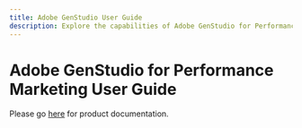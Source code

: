 ```yaml
---
title: Adobe GenStudio User Guide
description: Explore the capabilities of Adobe GenStudio for Performance Marketing. Learn how to quickly create on-brand assets, generate variations, and optimize experiences.
---
```

# Adobe GenStudio for Performance Marketing User Guide

Please go [here](https://experienceleague.adobe.com/en/docs/genstudio-for-performance-marketing/user-guide/home) for product documentation.

